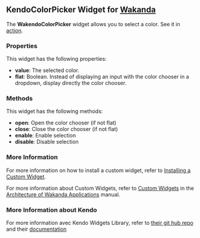 ## KendoColorPicker Widget for [Wakanda](http://wakanda.org)The __WakendoColorPicker__ widget allows you to select a color.See it in [action](http://demos.telerik.com/kendo-ui/web/colorpicker/index.html).### PropertiesThis widget has the following properties:* __value__: The selected color.* __flat__: Boolean. Instead of displaying an input with the color chooser in a dropdown, display directly the color chooser.### MethodsThis widget has the following methods:* __open__: Open the color chooser (if not flat)* __close__: Close the color chooser (if not flat)* __enable__: Enable selection* __disable__: Disable selection### More InformationFor more information on how to install a custom widget, refer to [Installing a Custom Widget](http://doc.wakanda.org/WakandaStudio0/help/Title/en/page3869.html#1027761).For more information about Custom Widgets, refer to [Custom Widgets](http://doc.wakanda.org/Wakanda0.v5/help/Title/en/page3863.html "Custom Widgets") in the [Architecture of Wakanda Applications](http://doc.wakanda.org/Wakanda0.v5/help/Title/en/page3844.html "Architecture of Wakanda Applications") manual.### More Information about KendoFor more information avec Kendo Widgets Library, refer to [their git hub repo](https://github.com/telerik/kendo-ui-core) and their [documentation](http://docs.telerik.com/kendo-ui)